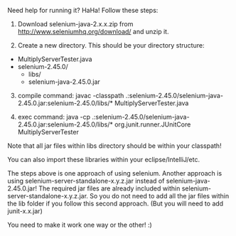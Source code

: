 Need help for running it? HaHa! Follow these steps:

1. Download selenium-java-2.x.x.zip from http://www.seleniumhq.org/download/ and unzip it.

2. Create a new directory. This should be your directory structure:
  - MultiplyServerTester.java
  - selenium-2.45.0/
  	- libs/
  	- selenium-java-2.45.0.jar

3. compile command: javac -classpath .:selenium-2.45.0/selenium-java-2.45.0.jar:selenium-2.45.0/libs/* MultiplyServerTester.java 

4. exec command: java -cp .:selenium-2.45.0/selenium-java-2.45.0.jar:selenium-2.45.0/libs/* org.junit.runner.JUnitCore MultiplyServerTester

Note that all jar files within libs directory should be within your classpath!

You can also import these libraries within your eclipse/IntelliJ/etc.

The steps above is one approach of using selenium. 
Another approach is using selenium-server-standalone-x.y.z.jar instead of selenium-java-2.45.0.jar!
The required jar files are already included within selenium-server-standalone-x.y.z.jar. 
So you do not need to add all the jar files within the lib folder if you follow this second approach. (But you will need to add junit-x.x.jar)

You need to make it work one way or the other! :)

